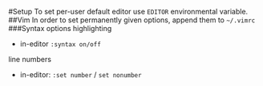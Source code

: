 #Setup
To set per-user default editor use `EDITOR` environmental variable.
##Vim
In order to set permanently given options, append them to `~/.vimrc`
###Syntax options
highlighting
* in-editor `:syntax on/off`

line numbers
* in-editor: `:set number` / `set nonumber`